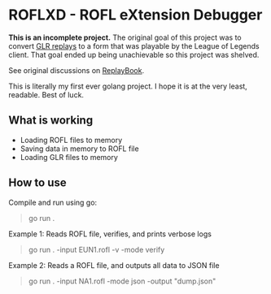 # ROFLXD - ROFL eXtension Debugger

**This is an incomplete project.** The original goal of this project was to convert [GLR replays](https://github.com/1lann/lol-replay) to a form that was playable by the League of Legends client. That goal ended up being unachievable so this project was shelved.

See original discussions on [ReplayBook](https://github.com/fraxiinus/ReplayBook/discussions/75).

This is literally my first ever golang project. I hope it is at the very least, readable. Best of luck.

## What is working

* Loading ROFL files to memory
* Saving data in memory to ROFL file
* Loading GLR files to memory

## How to use

Compile and run using go:

>go run .

Example 1: Reads ROFL file, verifies, and prints verbose logs

>go run . -input EUN1.rofl -v -mode verify

Example 2: Reads a ROFL file, and outputs all data to JSON file

>go run . -input NA1.rofl -mode json -output "dump.json"
